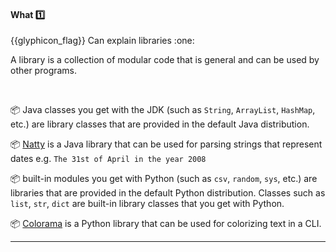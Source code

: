 <div id="title">

#### What :one:

<span id="prereqs"></span>

</div>
<span id="outcomes">{{glyphicon_flag}} Can explain libraries :one:</span>

<div id="body">

A library is a collection of modular code that is general and can be used by other programs.

<tip-box>

<tabs> 
  <tab header="Java">

:package: Java classes you get with the JDK (such as `String`, `ArrayList`, `HashMap`, etc.) are library classes that are provided in the default Java distribution.

:package: [Natty](https://github.com/joestelmach/natty) is a Java library that can be used for parsing strings that represent dates e.g. `The 31st of April in the year 2008`
  </tab>
  <tab header="Python">

:package: built-in modules you get with Python (such as `csv`, `random`, `sys`, etc.) are libraries that are provided in the default Python distribution. Classes such as `list`, `str`, `dict` are built-in library classes that you get with Python.

:package: [Colorama](https://pypi.python.org/pypi/colorama) is a Python library that can be used for colorizing text in a CLI.

</tab>
</tabs><hr>


</tip-box>

</div>

<div id="extras">
</div>